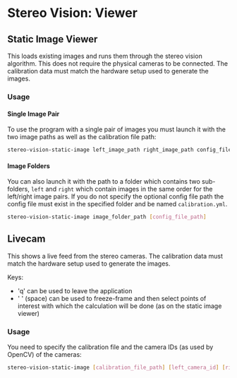 # Stereo Vision: Viewer

## Static Image Viewer
This loads existing images and runs them through the stereo vision algorithm. This does not require the physical cameras
to be connected. The calibration data must match the hardware setup used to generate the images.

### Usage
#### Single Image Pair
To use the program with a single pair of images you must launch it with the two image paths as well as the calibration file path:
```bash
stereo-vision-static-image left_image_path right_image_path config_file_path
```

#### Image Folders
You can also launch it with the path to a folder which contains two sub-folders, `left` and `right` which contain images
in the same order for the left/right image pairs. If you do not specify the optional config file path the config file must
exist in the specified folder and be named `calibration.yml`.
```bash
stereo-vision-static-image image_folder_path [config_file_path]
```

## Livecam
This shows a live feed from the stereo cameras. The calibration data must match the hardware setup used to generate the images.

Keys:
* 'q' can be used to leave the application
* ' ' (space) can be used to freeze-frame and then select points of
  interest with which the calculation will be done (as on the static
  image viewer)

### Usage
You need to specify the calibration file and the camera IDs (as used by OpenCV) of the cameras:
```bash
stereo-vision-static-image [calibration_file_path] [left_camera_id] [right_camera_id]
```
